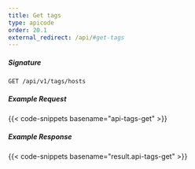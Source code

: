 ```yaml
---
title: Get tags
type: apicode
order: 20.1
external_redirect: /api/#get-tags
---
```


##### Signature

`GET /api/v1/tags/hosts`

##### Example Request

{{< code-snippets basename="api-tags-get" >}}

##### Example Response

{{< code-snippets basename="result.api-tags-get" >}}
